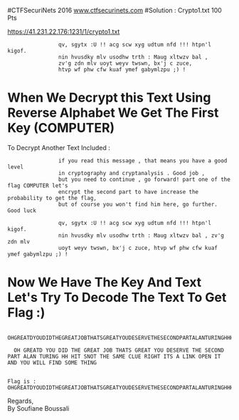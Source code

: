 #CTFSecuriNets 2016
www.ctfsecurinets.com
#Solution : Crypto1.txt  100 Pts

https://41.231.22.176:1231/1/crypto1.txt

                    qv, sgytx :U !! acg scw xyg udtum nfd !!! htpn'l kigof.
                    nin hvusdky mlv usodhw trth : Maug xltwzv bal ,
                    zv'g zdn mlv uoyt weyv twswn, bx'j c zuce,
                    htvp wf phw cfw kuaf ymef gabymlzpu ;) !

# When We Decrypt this Text Using Reverse Alphabet We Get The First Key (COMPUTER)
To Decrypt Another Text Included :

                    if you read this message , that means you have a good level
                    in cryptography and cryptanalysis . Good job ,
                    but you need to continue , go forward! part one of the flag COMPUTER let's
                    encrypt the second part to have increase the probability to get the flag,
                    but of course you won't find him here, go further. Good luck

                    qv, sgytx :U !! acg scw xyg udtum nfd !!! htpn'l kigof.
                    nin hvusdky mlv usodhw trth : Maug xltwzv bal , zv'g zdn mlv
                    uoyt weyv twswn, bx'j c zuce, htvp wf phw cfw kuaf ymef gabymlzpu ;) !

# Now We Have The Key And Text Let's Try To Decode The Text To Get Flag :)


      OHGREATDYOUDIDTHEGREATJOBTHATSGREATYOUDESERVETHESECONDPARTALANTURINGHHHITSNOTTHESAMECLUERIGHTITSALINKOPENITANDYOUWILLFINDSOMETHING

      OH GREATD YOU DID THE GREAT JOB THATS GREAT YOU DESERVE THE SECOND PART ALAN TURING HH HIT SNOT THE SAME CLUE RIGHT ITS A LINK OPEN IT AND YOU WILL FIND SOME THING


    Flag is : OHGREATDYOUDIDTHEGREATJOBTHATSGREATYOUDESERVETHESECONDPARTALANTURINGHHHITSNOTTHESAMECLUERIGHTITSALINKOPENITANDYOUWILLFINDSOMETHING

Regards,<br>By Soufiane Boussali
